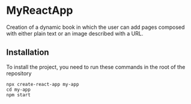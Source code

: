 # MyReactApp
Creation of a dynamic book in which the user can add pages composed with either plain text or an image described with a URL.

## Installation

To install the project, you need to run these commands in the root of the repository
```console
npx create-react-app my-app
cd my-app
npm start
```
